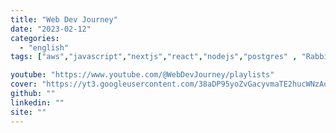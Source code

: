 ```yaml
---
title: "Web Dev Journey"
date: "2023-02-12"
categories:
  - "english"
tags: ["aws","javascript","nextjs","react","nodejs","postgres" , "RabbitMQ"]

youtube: "https://www.youtube.com/@WebDevJourney/playlists"
cover: "https://yt3.googleusercontent.com/38aDP95yoZvGacyvmaTE2hucWNzAooENXEjTQb1excx0oa5318GHUl2NmY3uvslJIkOZb-ke=s88-c-k-c0x00ffffff-no-rj"
github: ""
linkedin: ""
site: ""
---
```





